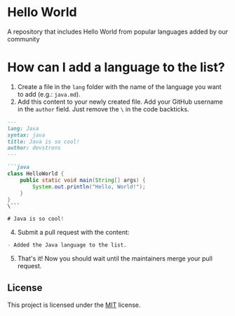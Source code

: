 # Hello World

A repository that includes Hello World from popular languages added by our community

# How can I add a language to the list?

1. Create a file in the `lang` folder with the name of the language you want to add (e.g.: `java.md`).
2. Add this content to your newly created file. Add your GitHub username in the `author` field. Just remove the `\` in the code backticks.

```markdown
---
lang: Java
syntax: java
title: Java is so cool!
author: devstrons
---

```java
class HelloWorld {
    public static void main(String[] args) {
        System.out.println("Hello, World!"); 
    }
}
\```

# Java is so cool!
```

4. Submit a pull request with the content:

```markdown
- Added the Java language to the list.
```

5. That's it! Now you should wait until the maintainers merge your pull request.

## License

This project is licensed under the [MIT](https://github.com/devstrons/hello-world/blob/main/LICENSE.md) license.
